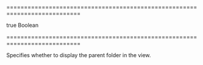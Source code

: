 ===========================================================================
<!--default-->true<!--/default-->
<!--type-->Boolean<!--/type-->
===========================================================================

<!--shortDescription-->
Specifies whether to display the parent folder in the view.
<!--/shortDescription-->

<!--fullDescription-->

<!-- IMAGE -->

<!--/fullDescription-->